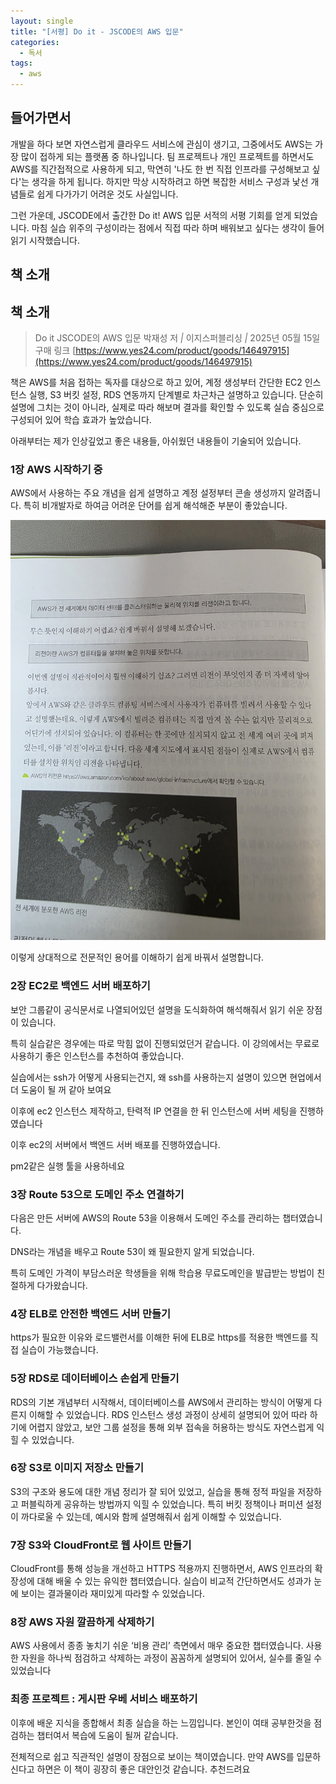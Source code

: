 ```yaml
---
layout: single
title: "[서평] Do it - JSCODE의 AWS 입문"
categories:
  - 독서
tags:
  - aws
---
```


## 들어가면서

개발을 하다 보면 자연스럽게 클라우드 서비스에 관심이 생기고, 그중에서도 AWS는 가장 많이 접하게 되는 플랫폼 중 하나입니다. 팀 프로젝트나 개인 프로젝트를 하면서도 AWS를 직간접적으로 사용하게 되고, 막연히 '나도 한 번 직접 인프라를 구성해보고 싶다'는 생각을 하게 됩니다. 하지만 막상 시작하려고 하면 복잡한 서비스 구성과 낯선 개념들로 쉽게 다가가기 어려운 것도 사실입니다.

그런 가운데, JSCODE에서 출간한 Do it! AWS 입문 서적의 서평 기회를 얻게 되었습니다. 마침 실습 위주의 구성이라는 점에서 직접 따라 하며 배워보고 싶다는 생각이 들어 읽기 시작했습니다.

## 책 소개

## 책 소개

> Do it JSCODE의 AWS 입문
> 박재성 저 *|* 이지스퍼블리싱 *|* 2025년 05월 15일
> 구매 링크
> [https://www.yes24.com/product/goods/146497915](https://www.yes24.com/product/goods/146497915)

책은 AWS를 처음 접하는 독자를 대상으로 하고 있어, 계정 생성부터 간단한 EC2 인스턴스 실행, S3 버킷 설정, RDS 연동까지 단계별로 차근차근 설명하고 있습니다. 단순히 설명에 그치는 것이 아니라, 실제로 따라 해보며 결과를 확인할 수 있도록 실습 중심으로 구성되어 있어 학습 효과가 높았습니다.

아래부터는 제가 인상깊었고 좋은 내용들, 아쉬웠던 내용들이 기술되어 있습니다.

### 1장 AWS 시작하기 중

AWS에서 사용하는 주요 개념을 쉽게 설명하고 계정 설정부터 콘솔 생성까지 알려줍니다. 특히 비개발자로 하여금 어려운 단어를 쉽게 해석해준 부분이 좋았습니다.

![이렇게 상대적으로 전문적인 용어를 이해하기 쉽게 바꿔서 설명합니다.](/assets/img/aws1.jpg)

이렇게 상대적으로 전문적인 용어를 이해하기 쉽게 바꿔서 설명합니다.

### 2장 EC2로 백엔드 서버 배포하기

보안 그룹같이 공식문서로 나열되어있던 설명을 도식화하여 해석해줘서 읽기 쉬운 장점이 있습니다.

특히 실습같은 경우에는 따로 막힘 없이 진행되었던거 같습니다. 이 강의에서는 무료로 사용하기 좋은 인스턴스를 추천하여 좋았습니다.

실습에서는 ssh가 어떻게 사용되는건지, 왜 ssh를 사용하는지 설명이 있으면 현업에서 더 도움이 될 꺼 같아 보여요

이후에 ec2 인스턴스 제작하고, 탄력적 IP 연결을 한 뒤 인스턴스에 서버 세팅을 진행하였습니다

이후 ec2의 서버에서 백엔드 서버 배포를 진행하였습니다.

pm2같은 실행 툴을 사용하네요

### 3장 Route 53으로 도메인 주소 연결하기

다음은 만든 서버에 AWS의 Route 53을 이용해서 도메인 주소를 관리하는 챕터였습니다.

DNS라는 개념을 배우고 Route 53이 왜 필요한지 알게 되었습니다.

특히 도메인 가격이 부담스러운 학생들을 위해 학습용 무료도메인을 발급받는 방법이 친절하게 다가왔습니다.

### 4장 ELB로 안전한 백엔드 서버 만들기

https가 필요한 이유와 로드밸런서를 이해한 뒤에 ELB로 https를 적용한 백엔드를 직접 실습이 가능했습니다.

### 5장 RDS로 데이터베이스 손쉽게 만들기

RDS의 기본 개념부터 시작해서, 데이터베이스를 AWS에서 관리하는 방식이 어떻게 다른지 이해할 수 있었습니다. RDS 인스턴스 생성 과정이 상세히 설명되어 있어 따라 하기에 어렵지 않았고, 보안 그룹 설정을 통해 외부 접속을 허용하는 방식도 자연스럽게 익힐 수 있었습니다.

### 6장 S3로 이미지 저장소 만들기

S3의 구조와 용도에 대한 개념 정리가 잘 되어 있었고, 실습을 통해 정적 파일을 저장하고 퍼블릭하게 공유하는 방법까지 익힐 수 있었습니다. 특히 버킷 정책이나 퍼미션 설정이 까다로울 수 있는데, 예시와 함께 설명해줘서 쉽게 이해할 수 있었습니다.

### 7장 S3와 CloudFront로 웹 사이트 만들기

CloudFront를 통해 성능을 개선하고 HTTPS 적용까지 진행하면서, AWS 인프라의 확장성에 대해 배울 수 있는 유익한 챕터였습니다. 실습이 비교적 간단하면서도 성과가 눈에 보이는 결과물이라 재미있게 따라할 수 있었습니다.

### 8장 AWS 자원 깔끔하게 삭제하기

AWS 사용에서 종종 놓치기 쉬운 ‘비용 관리’ 측면에서 매우 중요한 챕터였습니다. 사용한 자원을 하나씩 점검하고 삭제하는 과정이 꼼꼼하게 설명되어 있어서, 실수를 줄일 수 있었습니다

### 최종 프로젝트 : 게시판 우베 서비스 배포하기

이후에 배운 지식을 종합해서 최종 실습을 하는 느낌입니다. 본인이 여태 공부한것을 점검하는 챕터여서 복습에 도움이 될꺼 같습니다.

전체적으로 쉽고 직관적인 설명이 장점으로 보이는 책이였습니다. 만약 AWS를 입문하신다고 하면은 이 책이 굉장히 좋은 대안인것 같습니다. 추천드려요
